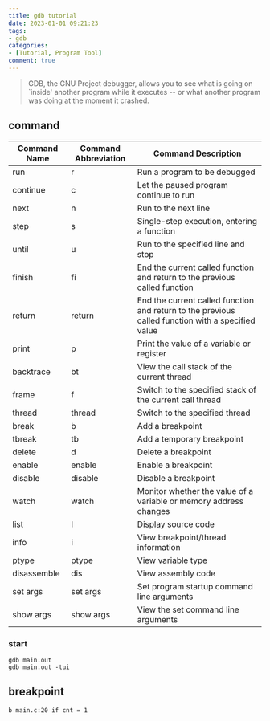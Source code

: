 ```yaml
---
title: gdb tutorial
date: 2023-01-01 09:21:23
tags:
- gdb
categories: 
- [Tutorial, Program Tool]
comment: true
---
```

> GDB, the GNU Project debugger, allows you to see what is going on `inside' another program while it executes -- or what another program was doing at the moment it crashed.

## command 
| **Command Name** | **Command Abbreviation** | **Command Description** |
|------------|--------------|------------|
| run | r | Run a program to be debugged |
| continue | c | Let the paused program continue to run |
| next | n | Run to the next line |
| step | s | Single-step execution, entering a function |
| until | u | Run to the specified line and stop |
| finish | fi | End the current called function and return to the previous called function |
| return | return | End the current called function and return to the previous called function with a specified value |
| print | p | Print the value of a variable or register |
| backtrace | bt | View the call stack of the current thread |
| frame | f | Switch to the specified stack of the current call thread |
| thread | thread | Switch to the specified thread |
| break | b | Add a breakpoint |
| tbreak | tb | Add a temporary breakpoint |
| delete | d | Delete a breakpoint |
| enable | enable | Enable a breakpoint |
| disable | disable | Disable a breakpoint |
| watch | watch | Monitor whether the value of a variable or memory address changes |
| list | l | Display source code |
| info | i | View breakpoint/thread information |
| ptype | ptype | View variable type |
| disassemble | dis | View assembly code |
| set args | set args | Set program startup command line arguments |
| show args | show args | View the set command line arguments |

### start
```fish
gdb main.out
gdb main.out -tui
```

## breakpoint
```fish
b main.c:20 if cnt = 1
```

